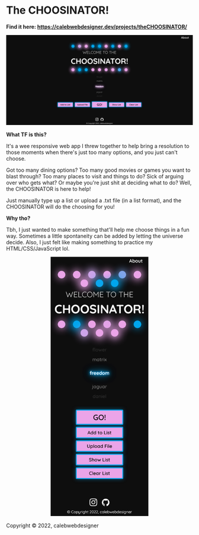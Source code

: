 # The CHOOSINATOR!
**Find it here: https://calebwebdesigner.dev/projects/theCHOOSINATOR/**

![image](https://github.com/calebwebdesigner/The-CHOOSINATOR/blob/main/screendesktop.png) 

**What TF is this?**

It's a wee responsive web app I threw together to help bring a resolution to those moments when there's just too many options, and you just can't choose.

Got too many dining options? Too many good movies or games you want to blast through? Too many places to visit and things to do? Sick of arguing over who gets what? Or maybe you're just shit at deciding what to do? Well, the CHOOSINATOR is here to help!

Just manually type up a list or upload a .txt file (in a list format), and the CHOOSINATOR will do the choosing for you!


**Why tho?**

Tbh, I just wanted to make something that'll help me choose things in a fun way. Sometimes a little spontaneity can be added by letting the universe decide. Also, I just felt like making something to practice my HTML/CSS/JavaScript lol.

<p align="center">
  <img height="700" src="https://github.com/calebwebdesigner/The-CHOOSINATOR/blob/main/screenmobile.png">
</p>

Copyright © 2022, calebwebdesigner
